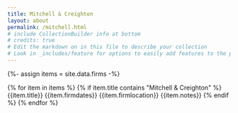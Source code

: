 ```yaml
---
title: Mitchell & Creighton
layout: about
permalink: /mitchell.html
# include CollectionBuilder info at bottom
# credits: true
# Edit the markdown on in this file to describe your collection
# Look in _includes/feature for options to easily add features to the page
---
```


{%- assign items = site.data.firms -%}

{% for item in items %}
{% if item.title contains "Mitchell & Creighton" %}
{{item.title}}
{{item.firmdates}}
{{item.firmlocation}}
{{item.notes}}
{% endif %}
{% endfor %}